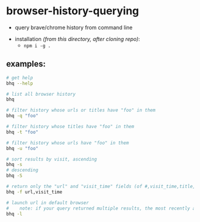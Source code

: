 # browser-history-querying

- query brave/chrome history from command line

* installation _(from this directory, after cloning repo)_:
  - `npm i -g .`

## examples:

```sh
# get help
bhq --help

# list all browser history
bhq

# filter history whose urls or titles have "foo" in them
bhq -q "foo"

# filter history whose titles have "foo" in them
bhq -t "foo"

# filter history whose urls have "foo" in them
bhq -u "foo"

# sort results by visit, ascending
bhq -s
# descending
bhq -S

# return only the "url" and "visit_time" fields (of #,visit_time,title,url)
bhq -f url,visit_time

# launch url in default browser
#    note: if your query returned multiple results, the most recently added will be used
bhq -l
```
